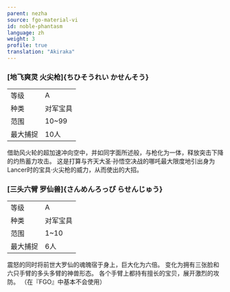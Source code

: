 ```yaml
---
parent: nezha
source: fgo-material-vi
id: noble-phantasm
language: zh
weight: 3
profile: true
translation: "Akiraka"
---
```


### [地飞爽灵 火尖枪]{ちひそうれい かせんそう}

<table>
  <tr><td>等级</td><td>A</td></tr>
  <tr><td>种类</td><td>对军宝具</td></tr>
  <tr><td>范围</td><td>10~99</td></tr>
  <tr><td>最大捕捉</td><td>10人</td></tr>
</table>

借助风火轮的超加速冲向空中，并如同字面所述般，与枪化为一体，释放突击下降的灼热蓄力攻击。
这是打算与齐天大圣·孙悟空决战的哪吒最大限度地引出身为Lancer时的宝具·火尖枪的威力，从而使出的大招。

### [三头六臂 罗仙兽]{さんめんろっぴ らせんじゅう}

<table>
  <tr><td>等级</td><td>A</td></tr>
  <tr><td>种类</td><td>对军宝具</td></tr>
  <tr><td>范围</td><td>1~10</td></tr>
  <tr><td>最大捕捉</td><td>6人</td></tr>
</table>

震怒的同时将前世大罗仙的魂魄宿于身上，巨大化为六倍。
变化为拥有三张脸和六只手臂的多头多臂的神兽形态。
各个手臂上都持有擅长的宝贝，展开激烈的攻防。
（在『FGO』中基本不会使用）
